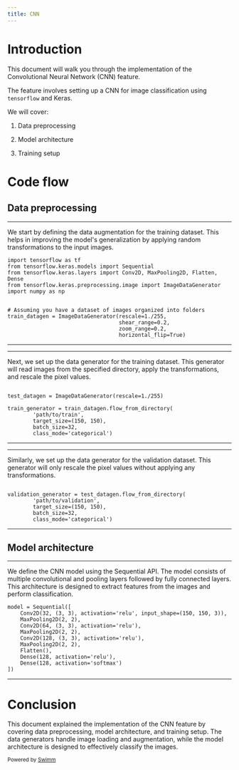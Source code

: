 ```yaml
---
title: CNN
---
```

# Introduction

This document will walk you through the implementation of the Convolutional Neural Network (CNN) feature.

The feature involves setting up a CNN for image classification using <SwmToken path="/cnn.py" pos="1:2:2" line-data="import tensorflow as tf">`tensorflow`</SwmToken> and Keras.

We will cover:

1. Data preprocessing

2. Model architecture

3. Training setup

# Code flow

## Data preprocessing

<SwmSnippet path="/cnn.py" line="1">

---

We start by defining the data augmentation for the training dataset. This helps in improving the model's generalization by applying random transformations to the input images.

```
import tensorflow as tf
from tensorflow.keras.models import Sequential
from tensorflow.keras.layers import Conv2D, MaxPooling2D, Flatten, Dense
from tensorflow.keras.preprocessing.image import ImageDataGenerator
import numpy as np


# Assuming you have a dataset of images organized into folders
train_datagen = ImageDataGenerator(rescale=1./255,
                                   shear_range=0.2,
                                   zoom_range=0.2,
                                   horizontal_flip=True)
```

---

</SwmSnippet>

<SwmSnippet path="/cnn.py" line="13">

---

Next, we set up the data generator for the training dataset. This generator will read images from the specified directory, apply the transformations, and rescale the pixel values.

```

test_datagen = ImageDataGenerator(rescale=1./255)

train_generator = train_datagen.flow_from_directory(
        'path/to/train',
        target_size=(150, 150),
        batch_size=32,
        class_mode='categorical')
```

---

</SwmSnippet>

<SwmSnippet path="/cnn.py" line="21">

---

Similarly, we set up the data generator for the validation dataset. This generator will only rescale the pixel values without applying any transformations.

```

validation_generator = test_datagen.flow_from_directory(
        'path/to/validation',
        target_size=(150, 150),
        batch_size=32,
        class_mode='categorical')

```

---

</SwmSnippet>

## Model architecture

<SwmSnippet path="/cnn.py" line="29">

---

We define the CNN model using the Sequential API. The model consists of multiple convolutional and pooling layers followed by fully connected layers. This architecture is designed to extract features from the images and perform classification.

```
model = Sequential([
    Conv2D(32, (3, 3), activation='relu', input_shape=(150, 150, 3)),
    MaxPooling2D(2, 2),
    Conv2D(64, (3, 3), activation='relu'),
    MaxPooling2D(2, 2),
    Conv2D(128, (3, 3), activation='relu'),
    MaxPooling2D(2, 2),
    Flatten(),
    Dense(128, activation='relu'),
    Dense(128, activation='softmax')
])
```

---

</SwmSnippet>

# Conclusion

This document explained the implementation of the CNN feature by covering data preprocessing, model architecture, and training setup. The data generators handle image loading and augmentation, while the model architecture is designed to effectively classify the images.

<SwmMeta version="3.0.0" repo-id="Z2l0aHViJTNBJTNBc3dpbW0lM0ElM0FHb3plbjI0" repo-name="swimm"><sup>Powered by [Swimm](https://app.swimm.io/)</sup></SwmMeta>
